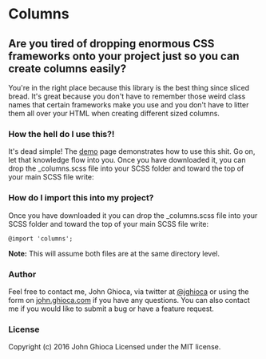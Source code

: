 # Columns

## Are you tired of dropping enormous CSS frameworks onto your project just so you can create columns easily?

You're in the right place because this library is the best thing since sliced bread. It's great because you don't have to remember those weird class names that certain frameworks make you use and you don't have to litter them all over your HTML when creating different sized columns.

### How the hell do I use this?!

It's dead simple! The [demo](demo.html) page demonstrates how to use this shit. Go on, let that knowledge flow into you. Once you have downloaded it, you can drop the _columns.scss file into your SCSS folder and toward the top of your main SCSS file write:

### How do I import this into my project?

Once you have downloaded it you can drop the _columns.scss file into your SCSS folder and toward the top of your main SCSS file write:

`@import 'columns';`

**Note:** This will assume both files are at the same directory level.

### Author

Feel free to contact me, John Ghioca, via twitter at [@jghioca](https://twitter.com/jghioca) or using the form on [john.ghioca.com](http://johnghioca.com/) if you have any questions. You can also contact me if you would like to submit a bug or have a feature request.

### License

Copyright (c) 2016 John Ghioca Licensed under the MIT license.


